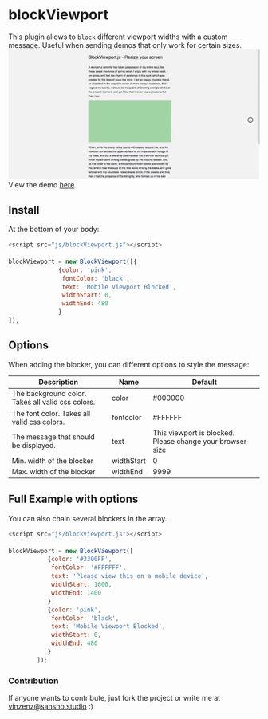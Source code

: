 # blockViewport

This plugin allows to `block` different viewport widths with a custom message. Useful when sending demos that only work for certain sizes.
![Pixel Wave Animation Preview](/dev/img/blockViewport.gif "Pixel Wave Animation Preview")
View the demo [here](http://cloud.sansho.studio/hosting/blockViewport/).

## Install
At the bottom of your body:
```javascript
<script src="js/blockViewport.js"></script>

blockViewport = new BlockViewport([{
	          {color: 'pink',
               fontColor: 'black',
               text: 'Mobile Viewport Blocked',
               widthStart: 0,
               widthEnd: 480
		      }
]);
```

## Options
When adding the blocker, you can different options to style the message:

| Description                                       | Name       | Default                                                   |
|---------------------------------------------------|------------|-----------------------------------------------------------|
| The background color. Takes all valid css colors. | color      | #000000                                                   |
| The font color. Takes all valid css colors.       | fontcolor  | #FFFFFF                                                   |
| The message that should be displayed.             | text       | This viewport is blocked. Please change your browser size |
| Min. width of the blocker                         | widthStart | 0                                                         |
| Max. width of the blocker                         | widthEnd   | 9999                                                      |

## Full Example with options
You can also chain several blockers in the array.
```javascript
<script src="js/blockViewport.js"></script>

blockViewport = new BlockViewport([
           {color: '#3300FF',
            fontColor: '#FFFFFF',
            text: 'Please view this on a mobile device',
            widthStart: 1000,
            widthEnd: 1400
           },
           {color: 'pink',
            fontColor: 'black',
            text: 'Mobile Viewport Blocked',
            widthStart: 0,
            widthEnd: 480
           }
        ]);
```

### Contribution
If anyone wants to contribute, just fork the project or write me at vinzenz@sansho.studio :)